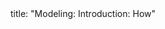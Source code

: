 <frontmatter>
title: "Modeling: Introduction: How"
</frontmatter>

<include src="unit-inPage-asFlat.md" boilerplate />